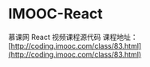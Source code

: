 # IMOOC-React
慕课网 React 视频课程源代码
课程地址：[http://coding.imooc.com/class/83.html](http://coding.imooc.com/class/83.html)
